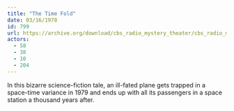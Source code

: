 ```yaml
---
title: "The Time Fold"
date: 03/16/1978
id: 799
url: https://archive.org/download/cbs_radio_mystery_theater/cbs_radio_mystery_theater-0751-0800.zip/cbs_radio_mystery_theater-0751-0800%2Fcbsrmt_0799_the_time_fold.mp3
actors:
  - 58
  - 38
  - 10
  - 204
---
```

In this bizarre science-fiction tale, an ill-fated plane gets trapped in a space-time variance in 1979 and ends up with all its passengers in a space station a thousand years after.